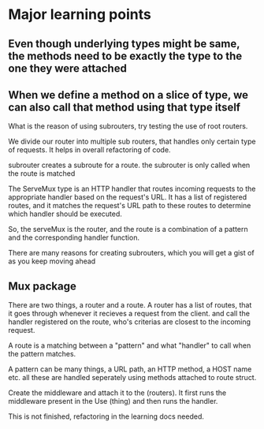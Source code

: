# Major learning points

## Even though underlying types might be same, the methods need to be exactly the type to the one they were attached

## When we define a method on a slice of type, we can also call that method using that type itself

What is the reason of using subrouters, try testing the use of root routers.

We divide our router into multiple sub routers, that handles only certain type of requests. It helps in overall refactoring of code.

subrouter creates a subroute for a route. the subrouter is only called when the route is matched

The ServeMux type is an HTTP handler that routes incoming requests to the appropriate handler based on the request's URL. It has a list of registered routes, and it matches the request's URL path to these routes to determine which handler should be executed.

So, the serveMux is the router, and the route is a combination of a pattern and the corresponding handler function.

There are many reasons for creating subrouters, which you will get a gist of as you keep moving ahead

## Mux package

There are two things, a router and a route. A router has a list of routes, that it goes through whenever it recieves a request from the client. and call the handler registered on the route, who's criterias are closest to the incoming request.

A route is a matching between a "pattern" and what "handler" to call when the pattern matches.

A pattern can be many things, a URL path, an HTTP method, a HOST name etc. all these are handled seperately using methods attached to route struct.

Create the middleware and attach it to the (routers). It first runs the middleware present in the Use (thing) and then runs the handler.

This is not finished, refactoring in the learning docs needed.